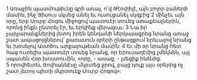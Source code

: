 1 Առաջին պատմութիւնը գրի առայ, ո՛վ Թէոփիլէ, այն բոլոր բաների մասին, ինչ Յիսուս սկսեց անել եւ ուսուցանել սկզբից 2 մինչեւ այն օրը, երբ Սուրբ Հոգու միջոցով պատուէր տուեց առաքեալներին, որոնց ինքն ընտրել էր, եւ երկինք վերացաւ: 3 Նա իր չարչարանքներից յետոյ իրեն կենդանի ներկայացրեց նրանց առաջ շատ ապացոյցներով՝ քառասուն օրերի ընթացքում երեւալով նրանց եւ խօսելով Աստծու արքայութեան մասին: 4 Եւ մի օր նրանց հետ հաց ուտելիս պատուէր տուեց նրանց, որ Երուսաղէմից չմեկնեն, այլ սպասեն Հօր խոստումին, «որը, - ասաց, - լսեցիք ինձնից. 5 որովհետեւ Յովհաննէսը մկրտեց ջրով, բայց դուք այս օրերից ոչ շատ յետոյ պիտի մկրտուէք Սուրբ Հոգով»:
